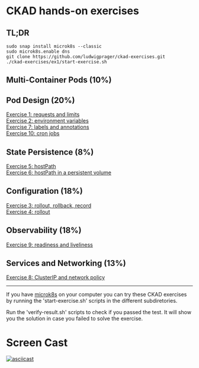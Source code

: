 # CKAD hands-on exercises

## TL;DR
```
sudo snap install microk8s --classic
sudo microk8s.enable dns
git clone https://github.com/ludwigprager/ckad-exercises.git
./ckad-exercises/ex1/start-exercise.sh 
```

## Multi-Container Pods (10%)
## Pod Design (20%)
[Exercise  1: requests and limits](./ex1/)  
[Exercise  2: environment variables](./ex2/)  
[Exercise  7: labels and annotations](./ex7/)  
[Exercise 10: cron jobs](./ex10/)  
## State Persistence (8%)
[Exercise  5: hostPath](./ex5/)  
[Exercise  6: hostPath in a persistent volume](./ex6/)  
## Configuration (18%)
[Exercise  3: rollout, rollback, record](./ex3/)  
[Exercise  4: rollout](./ex4/)  
## Observability (18%)
[Exercise  9: readiness and liveliness](./ex9/)  
## Services and Networking (13%)
[Exercise  8: ClusterIP and network policy](./ex8/)  

---

If you have [microk8s](https://microk8s.io/) on your computer you can try these CKAD
exercises by running the 'start-exercise.sh' scripts in the different subdiretories.  

Run the 'verify-result.sh' scripts to check if you passed the test.
It will show you the solution in case you failed to solve the exercise.

# Screen Cast
[![asciicast](ex1/ex1.png)](https://asciinema.org/a/404891)
